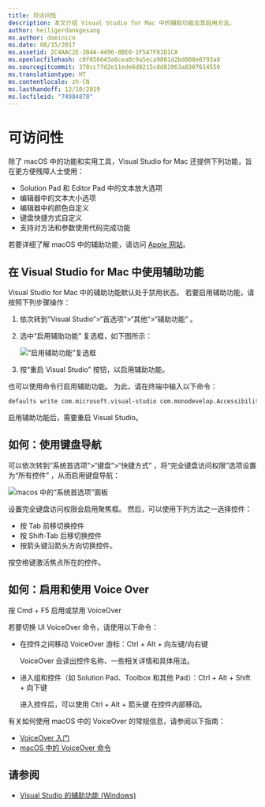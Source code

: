 ```yaml
---
title: 可访问性
description: 本文介绍 Visual Studio for Mac 中的辅助功能及其启用方法。
author: heiligerdankgesang
ms.author: dominicn
ms.date: 08/15/2017
ms.assetid: 2C4AAC2E-3B4A-4496-8BE0-1F5A7F81D1CA
ms.openlocfilehash: c0f056643a8cea0c9a5eca9801d2bd008e0793a8
ms.sourcegitcommit: 370cc7fd2e11ede6d8215c8d81963a8307614550
ms.translationtype: HT
ms.contentlocale: zh-CN
ms.lasthandoff: 12/10/2019
ms.locfileid: "74984878"
---
```

# <a name="accessibility"></a>可访问性

除了 macOS 中的功能和实用工具，Visual Studio for Mac 还提供下列功能，旨在更方便残障人士使用：

- Solution Pad 和 Editor Pad 中的文本放大选项
- 编辑器中的文本大小选项
- 编辑器中的颜色自定义
- 键盘快捷方式自定义
- 支持对方法和参数使用代码完成功能

若要详细了解 macOS 中的辅助功能，请访问 [Apple 网站](https://www.apple.com/accessibility/mac/)。

## <a name="using-accessibility-features-in-visual-studio-for-mac"></a>在 Visual Studio for Mac 中使用辅助功能

Visual Studio for Mac 中的辅助功能默认处于禁用状态。 若要启用辅助功能，请按照下列步骤操作：

1. 依次转到“Visual Studio”>“首选项”>“其他”>“辅助功能”  。

2. 选中“启用辅助功能”  复选框，如下图所示：

    ![“启用辅助功能”复选框](media/accessibility-image1.png)

3. 按“重启 Visual Studio”  按钮，以启用辅助功能。

也可以使用命令行启用辅助功能。 为此，请在终端中输入以下命令：

```bash
defaults write com.microsoft.visual-studio com.monodevelop.AccessibilityEnabled 1
```

启用辅助功能后，需要重启 Visual Studio。

## <a name="how-to-use-keyboard-navigation"></a>如何：使用键盘导航

可以依次转到“系统首选项”>“键盘”>“快捷方式”  ，将“完全键盘访问权限”选项设置为“所有控件”  ，从而启用键盘导航：

![macos 中的“系统首选项”面板](media/accessibility-image2.png)

设置完全键盘访问权限会启用聚焦框。 然后，可以使用下列方法之一选择控件：

- 按 Tab 前移切换控件
- 按 Shift-Tab 后移切换控件
- 按箭头键沿箭头方向切换控件。

按空格键激活焦点所在的控件。

## <a name="how-to-enable-and-use-voice-over"></a>如何：启用和使用 Voice Over

按 Cmd + F5  启用或禁用 VoiceOver

若要切换 UI VoiceOver 命令，请使用以下命令：

- 在控件之间移动 VoiceOver 游标：Ctrl + Alt + 向左键/向右键 

   VoiceOver 会读出控件名称、一些相关详情和具体用法。

- 进入组和控件（如 Solution Pad、Toolbox 和其他 Pad）：Ctrl + Alt + Shift + 向下键 

   进入控件后，可以使用 Ctrl + Alt + 箭头键  在控件内部移动。

有关如何使用 macOS 中的 VoiceOver 的常规信息，请参阅以下指南：

- [VoiceOver 入门](https://help.apple.com/voiceover/info/guide/10.12/)
- [macOS 中的 VoiceOver 命令](https://lab.dotjay.com/notes/voiceover-commands/)

## <a name="see-also"></a>请参阅

- [Visual Studio 的辅助功能 (Windows)](/visualstudio/ide/reference/accessibility-features-of-visual-studio)